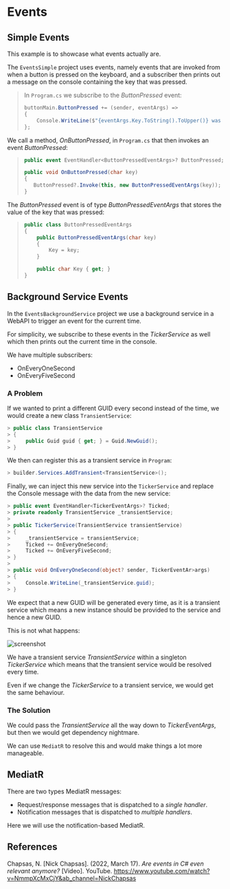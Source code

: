 # Events

## Simple Events

This example is to showcase what events actually are.  
  
The `EventsSimple` project uses events, namely events that are invoked from when a button is pressed on the keyboard, and a subscriber then prints out a message on the console containing the key that was pressed.

> In `Program.cs` we subscribe to the *ButtonPressed* event:
>
> ```cs
> buttonMain.ButtonPressed += (sender, eventArgs) =>
> {
>     Console.WriteLine($"{eventArgs.Key.ToString().ToUpper()} was pressed.");
> };
> ```

We call a method, *OnButtonPressed*, in `Program.cs` that then invokes an event *ButtonPressed*:

> ```cs
>public event EventHandler<ButtonPressedEventArgs>? ButtonPressed;
>
> public void OnButtonPressed(char key)
> {
>    ButtonPressed?.Invoke(this, new ButtonPressedEventArgs(key));
> }
> ```

The *ButtonPressed* event is of type *ButtonPressedEventArgs* that stores the value of the key that was pressed:

> ```cs
> public class ButtonPressedEventArgs
> {
>     public ButtonPressedEventArgs(char key)
>     {
>         Key = key;
>     }
>
>     public char Key { get; }
> }
> ```

## Background Service Events

In the `EventsBackgroundService` project we use a background service in a WebAPI to trigger an event for the current time.  

For simplicity, we subscribe to these events in the *TickerService* as well which then prints out the current time in the console.  

We have multiple subscribers:
- OnEveryOneSecond
- OnEveryFiveSecond

### A Problem

If we wanted to print a different GUID every second instead of the time, we would create a new class `TransientService`:

```cs
> public class TransientService
> {
>     public Guid guid { get; } = Guid.NewGuid();
> }
```

We then can register this as a transient service in `Program`:

```cs
> builder.Services.AddTransient<TransientService>();
```

Finally, we can inject this new service into the `TickerService` and replace the Console message with the data from the new service:

```cs
> public event EventHandler<TickerEventArgs>? Ticked;
> private readonly TransientService _transientService;
> 
> public TickerService(TransientService transientService)
> {
>     _transientService = transientService;
>     Ticked += OnEveryOneSecond;
>     Ticked += OnEveryFiveSecond;
> }
> 
> public void OnEveryOneSecond(object? sender, TickerEventAr>args)
> {
>     Console.WriteLine(_transientService.guid);
> }
```

We expect that a new GUID will be generated every time, as it is a transient service which means a new instance should be provided to the service and hence a new GUID.  

This is not what happens:

![screenshot](screenshot.png) 

We have a transient service *TransientService* within a singleton *TickerService* which means that the transient service would be resolved every time.  

Even if we change the *TickerService* to a transient service, we would get the same behaviour.

### The Solution

We could pass the *TransientService* all the way down to *TickerEventArgs*, but then we would get dependency nightmare.  

We can use `MediatR` to resolve this and would make things a lot more manageable.

## MediatR

There are two types MediatR messages:
- Request/response messages that is dispatched to a *single handler*.
- Notification messages that is dispatched to *multiple handlers*.

Here we will use the notification-based MediatR.

## References

Chapsas, N. [Nick Chapsas]. (2022, March 17). *Are events in C# even relevant anymore?* [Video]. YouTube. https://www.youtube.com/watch?v=NmmpXcMxCjY&ab_channel=NickChapsas
